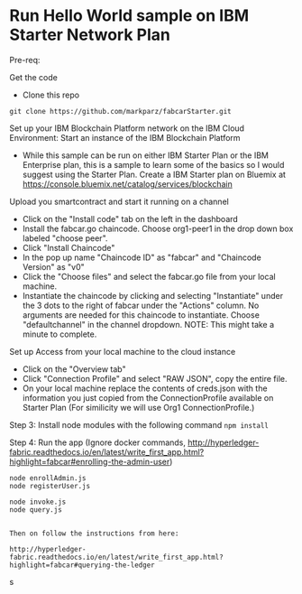 # Run Hello World sample on IBM Starter Network Plan


Pre-req: 

Get the code
* Clone this repo

```git clone https://github.com/markparz/fabcarStarter.git```

Set up your IBM Blockchain Platform network on the IBM Cloud Environment:
Start an instance of the IBM Blockchain Platform
* While this sample can be run on either IBM Starter Plan or the IBM Enterprise plan, this is a sample to learn some of the basics so I would suggest using the Starter Plan. Create a IBM Starter plan on Bluemix at https://console.bluemix.net/catalog/services/blockchain

Upload you smartcontract and start it running on a channel
* Click on the "Install code" tab on the left in the dashboard
* Install the fabcar.go chaincode. Choose org1-peer1 in the drop down box labeled "choose peer".
* Click "Install Chaincode"
* In the pop up name "Chaincode ID" as "fabcar" and "Chaincode Version" as "v0"
* Click the "Choose files" and select the fabcar.go file from your local machine.
* Instantiate the chaincode by clicking and selecting "Instantiate" under the 3 dots to the right of fabcar under the "Actions" column. No arguments are needed for this chaincode to instantiate. Choose "defaultchannel" in the channel dropdown. NOTE: This might take a minute to complete.

Set up Access from your local machine to the cloud instance
* Click on the "Overview tab"
* Click "Connection Profile" and select "RAW JSON", copy the entire file.
* On your local machine replace the contents of creds.json with the information you just copied from the ConnectionProfile available on Starter Plan
        (For similicity we will use Org1 ConnectionProfile.)

Step 3: Install node modules with the following command
    ```npm install```

Step 4: Run the app
       (Ignore docker commands, http://hyperledger-fabric.readthedocs.io/en/latest/write_first_app.html?highlight=fabcar#enrolling-the-admin-user)
 

    node enrollAdmin.js
    node registerUser.js  
    
    node invoke.js
    node query.js


    Then on follow the instructions from here:

    http://hyperledger-fabric.readthedocs.io/en/latest/write_first_app.html?highlight=fabcar#querying-the-ledger
    

s

